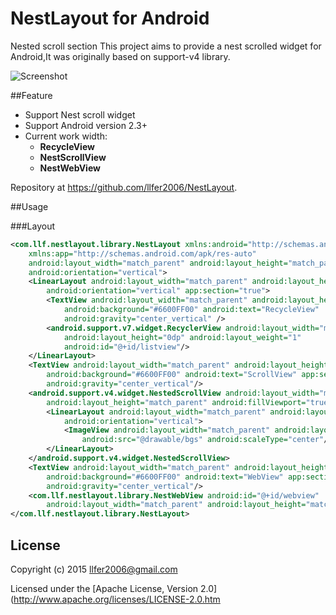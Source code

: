 # NestLayout for Android
Nested scroll section
This project aims to provide a nest scrolled widget for Android,It was originally based on support-v4 library.      

![Screenshot](https://github.com/llfer2006/NestLayout/blob/master/images/23.gif)

##Feature
 * Support Nest scroll widget
 * Support Android version 2.3+
 * Current work width:
      * **RecycleView**
      * **NestScrollView**
      * **NestWebView**    


Repository at <https://github.com/llfer2006/NestLayout>.
 
##Usage

###Layout
``` xml
<com.llf.nestlayout.library.NestLayout xmlns:android="http://schemas.android.com/apk/res/android"
    xmlns:app="http://schemas.android.com/apk/res-auto"
    android:layout_width="match_parent" android:layout_height="match_parent"
    android:orientation="vertical">
    <LinearLayout android:layout_width="match_parent" android:layout_height="match_parent"
        android:orientation="vertical" app:section="true">
        <TextView android:layout_width="match_parent" android:layout_height="48dp"
            android:background="#6600FF00" android:text="RecycleView"
            android:gravity="center_vertical" />
        <android.support.v7.widget.RecyclerView android:layout_width="match_parent"
            android:layout_height="0dp" android:layout_weight="1"
            android:id="@+id/listview"/>
    </LinearLayout>
    <TextView android:layout_width="match_parent" android:layout_height="48dp"
        android:background="#6600FF00" android:text="ScrollView" app:section="true"
        android:gravity="center_vertical"/>
    <android.support.v4.widget.NestedScrollView android:layout_width="match_parent"
        android:layout_height="match_parent" android:fillViewport="true">
        <LinearLayout android:layout_width="match_parent" android:layout_height="match_parent"
            android:orientation="vertical">
            <ImageView android:layout_width="match_parent" android:layout_height="match_parent"
                android:src="@drawable/bgs" android:scaleType="center"/>
        </LinearLayout>
    </android.support.v4.widget.NestedScrollView>
    <TextView android:layout_width="match_parent" android:layout_height="48dp"
        android:background="#6600FF00" android:text="WebView" app:section="true"
        android:gravity="center_vertical"/>
    <com.llf.nestlayout.library.NestWebView android:id="@+id/webview"
        android:layout_width="match_parent" android:layout_height="match_parent"/>
</com.llf.nestlayout.library.NestLayout>
```

## License
Copyright (c) 2015 llfer2006@gmail.com

Licensed under the [Apache License, Version 2.0](http://www.apache.org/licenses/LICENSE-2.0.htm
